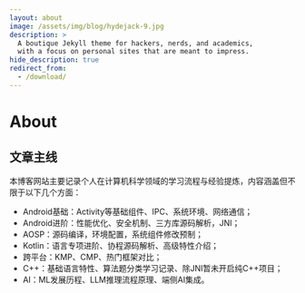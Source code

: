 ```yaml
---
layout: about
image: /assets/img/blog/hydejack-9.jpg
description: >
  A boutique Jekyll theme for hackers, nerds, and academics,
  with a focus on personal sites that are meant to impress.
hide_description: true
redirect_from:
  - /download/
---
```


# About

<!--author-->

## 文章主线
本博客网站主要记录个人在计算机科学领域的学习流程与经验提炼，内容涵盖但不限于以下几个方面：

* Android基础：Activity等基础组件、IPC、系统环境、网络通信；
* Android进阶：性能优化、安全机制、三方库源码解析，JNI；
* AOSP：源码编译，环境配置，系统组件修改预制；
* Kotlin：语言专项进阶、协程源码解析、高级特性介绍；
* 跨平台：KMP、CMP、热门框架对比；
* C++：基础语言特性、算法题分类学习记录、除JNI暂未开启纯C++项目；
* AI：ML发展历程、LLM推理流程原理、端侧AI集成。
